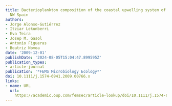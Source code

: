 ```yaml
---
title: Bacterioplankton composition of the coastal upwelling system of ‘Ría de Vigo’,
  NW Spain
authors:
- Jorge Alonso-Gutiérrez
- Itziar Lekunberri
- Eva Teira
- Josep M. Gasol
- Antonio Figueras
- Beatriz Novoa
date: '2009-12-01'
publishDate: '2024-08-05T15:04:47.899595Z'
publication_types:
- article-journal
publication: '*FEMS Microbiology Ecology*'
doi: 10.1111/j.1574-6941.2009.00766.x
links:
- name: URL
  url: 
    https://academic.oup.com/femsec/article-lookup/doi/10.1111/j.1574-6941.2009.00766.x
---
```

